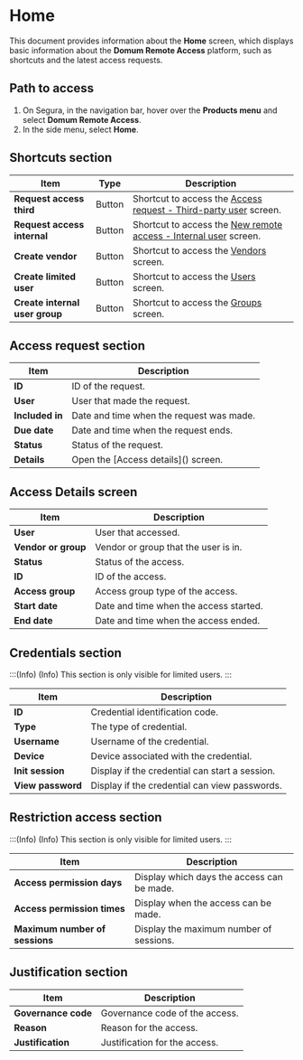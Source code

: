 # Home

This document provides information about the **Home** screen, which displays basic information about the **Domum Remote Access** platform, such as shortcuts and the latest access requests.

## Path to access

1. On Segura, in the navigation bar, hover over the **Products menu** and select **Domum Remote Access**.  
2. In the side menu, select **Home**.

## Shortcuts section

| Item | Type | Description |
| ----- | ----- | ----- |
| **Request access third** | Button | Shortcut to access the [Access request - Third-party user](/v4/docs/access-request-third-party-user) screen. |
| **Request access internal** | Button | Shortcut to access the [New remote access - Internal user](/v4/docs/new-remote-access-internal-user) screen. |
| **Create vendor** | Button | Shortcut to access the [Vendors](/v4/docs/domum-settings-vendors) screen. |
| **Create limited user** | Button | Shortcut to access the [Users](/v4/docs/users-3) screen. |
| **Create internal user group** | Button | Shortcut to access the [Groups](/v4/docs/internal-users-groups) screen. |

## Access request section

| Item | Description |
| ----- | ----- |
| **ID** | ID of the request. |
| **User** | User that made the request. |
| **Included in** | Date and time when the request was made. |
| **Due date** | Date and time when the request ends. |
| **Status** | Status of the request. |
| **Details** | Open the \[Access details\]() screen. |

## Access Details screen

| Item | Description |
| ----- | ----- |
| **User** | User that accessed. |
| **Vendor or group** | Vendor or group that the user is in. |
| **Status** | Status of the access. |
| **ID** | ID of the access. |
| **Access group** | Access group type of the access. |
| **Start date** | Date and time when the access started. |
| **End date** | Date and time when the access ended. |

## Credentials section

:::(Info) (Info)
This section is only visible for limited users.
:::

| Item | Description |
| ----- | ----- |
| **ID** | Credential identification code. |
| **Type** | The type of credential. |
| **Username** | Username of the credential. |
| **Device** | Device associated with the credential. |
| **Init session** | Display if the credential can start a session. |
| **View password** | Display if the credential can view passwords. |

## Restriction access section

:::(Info) (Info)
This section is only visible for limited users.
:::

| Item | Description |
| ----- | ----- |
| **Access permission days** | Display which days the access can be made. |
| **Access permission times** | Display when the access can be made. |
| **Maximum number of sessions** | Display the maximum number of sessions. |

## Justification section

| Item | Description |
| ----- | ----- |
| **Governance code** | Governance code of the access. |
| **Reason** | Reason for the access. |
| **Justification** | Justification for the access. |
